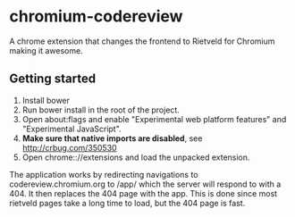 chromium-codereview
===================

A chrome extension that changes the frontend to Rietveld for Chromium making it awesome.

Getting started
-------------
1. Install bower
2. Run bower install in the root of the project.
4. Open about:flags and enable "Experimental web platform features" and "Experimental JavaScript".
5. **Make sure that native imports are disabled**, see http://crbug.com/350530
3. Open chrome:://extensions and load the unpacked extension.

The application works by redirecting navigations to codereview.chromium.org to /app/ which
the server will respond to with a 404. It then replaces the 404 page with the app. This
is done since most rietveld pages take a long time to load, but the 404 page is fast.
